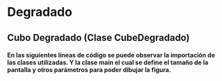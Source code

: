 # Degradado

## Cubo Degradado (Clase CubeDegradado)

#### En las siguientes líneas de código se puede observar la importación de las clases utilizadas. Y la clase main el cual se define el tamaño de la pantalla y otros parámetros para poder dibujar la figura.
